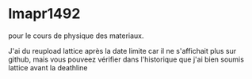 # lmapr1492
pour le cours de physique des materiaux.

J'ai du reupload lattice après la date limite car il ne s'affichait plus sur github, mais vous pouveez vérifier dans l'historique que j'ai bien soumis lattice avant la deathline
